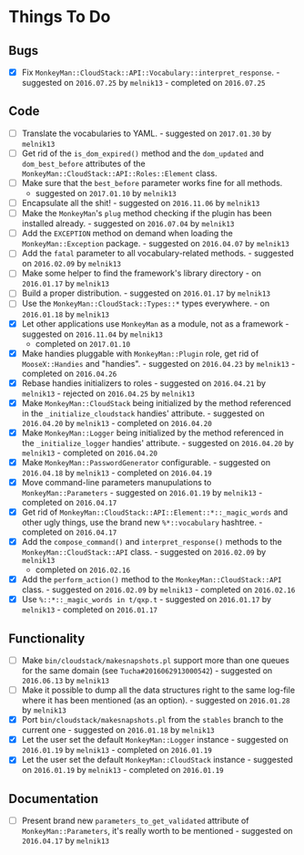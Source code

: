 Things To Do
============

Bugs
----

 - [x] Fix `MonkeyMan::CloudStack::API::Vocabulary::interpret_response`.
        - suggested on `2016.07.25` by `melnik13`
        - completed on `2016.07.25`

Code
----

 - [ ] Translate the vocabularies to YAML.
        - suggested on `2017.01.30` by `melnik13`
 - [ ] Get rid of the `is_dom_expired()` method and the `dom_updated` and
       `dom_best_before` attributes of the
       `MonkeyMan::CloudStack::API::Roles::Element` class.
 - [ ] Make sure that the `best_before` parameter works fine for all methods.
 	- suggested on `2017.01.10` by `melnik13`
 - [ ] Encapsulate all the shit!
        - suggested on `2016.11.06` by `melnik13`
 - [ ] Make the `MonkeyMan`'s `plug` method checking if the plugin has been
       installed already.
        - suggested on `2016.07.04` by `melnik13`
 - [ ] Add the `EXCEPTION` method on demand when loading the
       `MonkeyMan::Exception` package.
        - suggested on `2016.04.07` by `melnik13`
 - [ ] Add the `fatal` parameter to all vocabulary-related methods.
        - suggested on `2016.02.09` by `melnik13`
 - [ ] Make some helper to find the framework's library directory
        - on `2016.01.17` by `melnik13`
 - [ ] Build a proper distribution.
        - suggested on `2016.01.17` by `melnik13`
 - [ ] Use the `MonkeyMan::CloudStack::Types::*` types everywhere.
        - on `2016.01.18` by `melnik13`
 - [x] Let other applications use `MonkeyMan` as a module, not as a framework
        - suggested on `2016.11.04` by `melnik13`
	- completed on `2017.01.10`
 - [x] Make handies pluggable with `MonkeyMan::Plugin` role, get rid of
       `MooseX::Handies` and "handies".
        - suggested on `2016.04.23` by `melnik13`
        - completed on `2016.04.26`
 - [x] Rebase handies initializers to roles
        - suggested on `2016.04.21` by `melnik13`
        - rejected on `2016.04.25` by `melnik13`
 - [x] Make `MonkeyMan::CloudStack` being initialized by the method referenced
       in the `_initialize_cloudstack` handies' attribute.
        - suggested on `2016.04.20` by `melnik13`
        - completed on `2016.04.20`
 - [x] Make `MonkeyMan::Logger` being initialized by the method referenced
       in the `_initialize_logger` handies' attribute.
        - suggested on `2016.04.20` by `melnik13`
        - completed on `2016.04.20`
 - [x] Make `MonkeyMan::PasswordGenerator` configurable.
        - suggested on `2016.04.18` by `melnik13`
        - completed on `2016.04.19`
 - [x] Move command-line parameters manupulations to `MonkeyMan::Parameters`
        - suggested on `2016.01.19` by `melnik13`
        - completed on `2016.04.17`
 - [x] Get rid of `MonkeyMan::CloudStack::API::Element::*::_magic_words` and
       other ugly things, use the brand new `%*::vocabulary` hashtree.
        - completed on `2016.04.17`
 - [x] Add the `compose_command()` and `interpret_response()` methods to the
       `MonkeyMan::CloudStack::API` class.
        - suggested on `2016.02.09` by `melnik13`
	- completed on `2016.02.16`
 - [x] Add the `perform_action()` method to the `MonkeyMan::CloudStack::API`
       class.
        - suggested on `2016.02.09` by `melnik13`
        - completed on `2016.02.16`
 - [x] Use `%::*::_magic_words in t/qxp.t`
        - suggested on `2016.01.17` by `melnik13`
        - completed on `2016.01.17`

Functionality
-------------

 - [ ] Make `bin/cloudstack/makesnapshots.pl` support more than one queues
       for the same domain (see `Tucha#2016062913000542`)
        - suggested on `2016.06.13` by `melnik13`
 - [ ] Make it possible to dump all the data structures right to the same
       log-file where it has been mentioned (as an option).
        - suggested on `2016.01.28` by `melnik13`
 - [x] Port `bin/cloudstack/makesnapshots.pl` from the `stables` branch to
       the current one
        - suggested on `2016.01.18` by `melnik13`
 - [x] Let the user set the default `MonkeyMan::Logger` instance
        - suggested on `2016.01.19` by `melnik13`
        - completed on `2016.01.19`
 - [x] Let the user set the default `MonkeyMan::CloudStack` instance
        - suggested on `2016.01.19` by `melnik13`
        - completed on `2016.01.19`

Documentation
-------------

 - [ ] Present brand new `parameters_to_get_validated` attribute of
       `MonkeyMan::Parameters`, it's really worth to be mentioned
        - suggested on `2016.04.17` by `melnik13`
